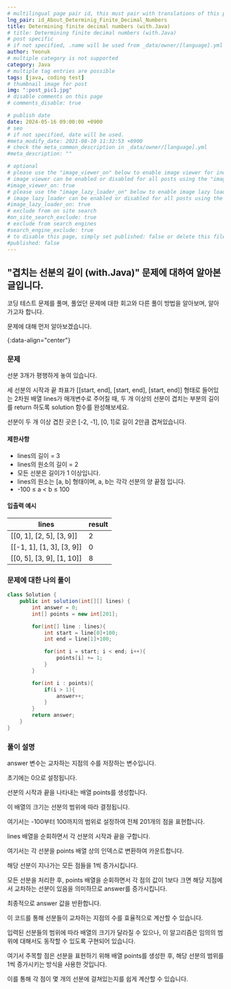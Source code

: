 ```yaml
---
# multilingual page pair id, this must pair with translations of this page. (This name must be unique)
lng_pair: id_About_Determinig_Finite_Decimal_Numbers
title: Determining finite decimal numbers (with.Java)
# title: Determining finite decimal numbers (with.Java)
# post specific
# if not specified, .name will be used from _data/owner/[language].yml
author: Yeonuk
# multiple category is not supported
category: Java
# multiple tag entries are possible
tags: [java, coding test]
# thumbnail image for post
img: ":post_pic1.jpg"
# disable comments on this page
# comments_disable: true

# publish date
date: 2024-05-16 09:00:00 +0900
# seo
# if not specified, date will be used.
#meta_modify_date: 2021-08-10 11:32:53 +0900
# check the meta_common_description in _data/owner/[language].yml
#meta_description: ""

# optional
# please use the "image_viewer_on" below to enable image viewer for individual pages or posts (_posts/ or [language]/_posts folders).
# image viewer can be enabled or disabled for all posts using the "image_viewer_posts: true" setting in _data/conf/main.yml.
#image_viewer_on: true
# please use the "image_lazy_loader_on" below to enable image lazy loader for individual pages or posts (_posts/ or [language]/_posts folders).
# image lazy loader can be enabled or disabled for all posts using the "image_lazy_loader_posts: true" setting in _data/conf/main.yml.
#image_lazy_loader_on: true
# exclude from on site search
#on_site_search_exclude: true
# exclude from search engines
#search_engine_exclude: true
# to disable this page, simply set published: false or delete this file
#published: false
---
```


<!-- outline-start -->

## "겹치는 선분의 길이 (with.Java)" 문제에 대하여 알아본 글입니다.

코딩 테스트 문제를 풀며, 풀었던 문제에 대한 회고와 다른 풀이 방법을 알아보며, 알아가고자 합니다.

문제에 대해 먼저 알아보겠습니다.

{:data-align="center"}

<!-- outline-end -->

### 문제

선분 3개가 평행하게 놓여 있습니다.

세 선분의 시작과 끝 좌표가 [[start, end], [start, end], [start, end]] 형태로 들어있는 2차원 배열 lines가 매개변수로 주어질 때, 두 개 이상의 선분이 겹치는 부분의 길이를 return 하도록 solution 함수를 완성해보세요.

선분이 두 개 이상 겹친 곳은 [-2, -1], [0, 1]로 길이 2만큼 겹쳐있습니다.

#### 제한사항

- lines의 길이 = 3
- lines의 원소의 길이 = 2
- 모든 선분은 길이가 1 이상입니다.
- lines의 원소는 [a, b] 형태이며, a, b는 각각 선분의 양 끝점 입니다.
- -100 ≤ a < b ≤ 100

#### 입출력 예시

<!-- | keyinput                                  | board    | result  |
| ----------------------------------------- | -------- | ------- |
| ["left", "right", "up", "right", "right"] | [11, 11] | [2, 1]  |
| ["down", "down", "down", "down", "down"]  | [7, 9]   | [0, -4] | -->

| lines                     | result |
| ------------------------- | ------ |
| [[0, 1], [2, 5], [3, 9]]  | 2      |
| [[-1, 1], [1, 3], [3, 9]] | 0      |
| [[0, 5], [3, 9], [1, 10]] | 8      |

### 문제에 대한 나의 풀이

```java
class Solution {
    public int solution(int[][] lines) {
        int answer = 0;
        int[] points = new int[201];

        for(int[] line : lines){
            int start = line[0]+100;
            int end = line[1]+100;

            for(int i = start; i < end; i++){
                points[i] += 1;
            }
        }

        for(int i : points){
            if(i > 1){
                answer++;
            }
        }
        return answer;
    }
}
```

### 풀이 설명

answer 변수는 교차하는 지점의 수를 저장하는 변수입니다.

초기에는 0으로 설정됩니다.

선분의 시작과 끝을 나타내는 배열 points를 생성합니다.

이 배열의 크기는 선분의 범위에 따라 결정됩니다.

여기서는 -100부터 100까지의 범위로 설정하여 전체 201개의 점을 표현합니다.

lines 배열을 순회하면서 각 선분의 시작과 끝을 구합니다.

여기서는 각 선분을 points 배열 상의 인덱스로 변환하여 카운트합니다.

해당 선분이 지나가는 모든 점들을 1씩 증가시킵니다.

모든 선분을 처리한 후, points 배열을 순회하면서 각 점의 값이 1보다 크면 해당 지점에서 교차하는 선분이 있음을 의미하므로 answer를 증가시킵니다.

최종적으로 answer 값을 반환합니다.

이 코드를 통해 선분들이 교차하는 지점의 수를 효율적으로 계산할 수 있습니다.

입력된 선분들의 범위에 따라 배열의 크기가 달라질 수 있으나, 이 알고리즘은 임의의 범위에 대해서도 동작할 수 있도록 구현되어 있습니다.

여기서 주목할 점은 선분을 표현하기 위해 배열 points를 생성한 후, 해당 선분의 범위를 1씩 증가시키는 방식을 사용한 것입니다.

이를 통해 각 점이 몇 개의 선분에 걸쳐있는지를 쉽게 계산할 수 있습니다.
